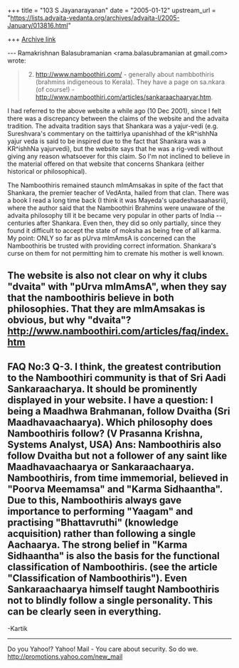 +++
title = "103 S Jayanarayanan"
date = "2005-01-12"
upstream_url = "https://lists.advaita-vedanta.org/archives/advaita-l/2005-January/013816.html"

+++
[Archive link](https://lists.advaita-vedanta.org/archives/advaita-l/2005-January/013816.html)

--- Ramakrishnan Balasubramanian <rama.balasubramanian at gmail.com>
wrote:

> 2. http://www.namboothiri.com/ - generally about nambbothiris
> (brahmins indigeneous to Kerala). They have a page on sa.nkara (of
> course!) - http://www.namboothiri.com/articles/sankaraachaaryar.htm.

I had referred to the above website a while ago (10 Dec 2001), since I
felt there was a discrepancy between the claims of the website and the
advaita tradition. The advaita tradition says that Shankara was a
yajur-vedi (e.g. Sureshvara's commentary on the taittirIya upanishhad
of the kR^ishhNa yajur veda is said to be inspired due to the fact that
Shankara was a KR^ishhNa yajurvedi), but the website says that he was a
rig-vedi without giving any reason whatsoever for this claim. So I'm
not inclined to believe in the material offered on that website that
concerns Shankara (either historical or philosophical).

The Namboothiris remained staunch mImAmsakas in spite of the fact that
Shankara, the premier teacher of VedAnta, hailed from that clan. There
was a book I read a long time back (I think it was Mayeda's
upadeshasaahasrii), where the author said that the Namboothiri Brahmins
were unaware of the advaita philosophy till it be became very popular
in other parts of India -- centuries after Shankara. Even then, they
did so only partially, since they found it difficult to accept the
state of moksha as being free of all karma. My point: ONLY so far as
pUrva mImAmsA is concerned can the Namboothiris be trusted with
providing correct information. Shankara's curse on them for not
permitting him to cremate his mother is well known.

The website is also not clear on why it clubs "dvaita" with "pUrva
mImAmsA", when they say that the namboothiris believe in both
philosophies. That they are mImAmsakas is obvious, but why "dvaita"?
http://www.namboothiri.com/articles/faq/index.htm
-----
FAQ No:3 
Q-3. I think, the greatest contribution to the Namboothiri community is
that of Sri Aadi Sankaraacharya. It should be prominently displayed in
your website. I have a question: I being a Maadhwa Brahmanan, follow
Dvaitha (Sri Maadhavaachaarya). Which philosophy does Namboothiris
follow? (V Prasanna Krishna, Systems Analyst, USA) 
Ans: Namboothiris also follow Dvaitha but not a follower of any saint
like Maadhavaachaarya or Sankaraachaarya. Namboothiris, from time
immemorial, believed in "Poorva Meemamsa" and "Karma Sidhaantha". Due
to this, Namboothiris always gave importance to performing "Yaagam" and
practising "Bhattavruthi" (knowledge acquisition) rather than following
a single Aachaarya. The strong belief in "Karma Sidhaantha" is also the
basis for the functional classification of Namboothiris. (see the
article "Classification of Namboothiris"). Even Sankaraachaarya himself
taught Namboothiris not to blindly follow a single personality. This
can be clearly seen in everything. 
-----

-Kartik




__________________________________ 
Do you Yahoo!? 
Yahoo! Mail - You care about security. So do we. 
http://promotions.yahoo.com/new_mail


